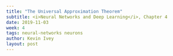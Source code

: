 ```yaml
---
title: "The Universal Approximation Theorem"
subtitle: <i>Neural Networks and Deep Learning</i>, Chapter 4
date: 2019-11-03
week: 4
tags: neural-networks neurons
author: Kevin Ivey
layout: post
---
```


